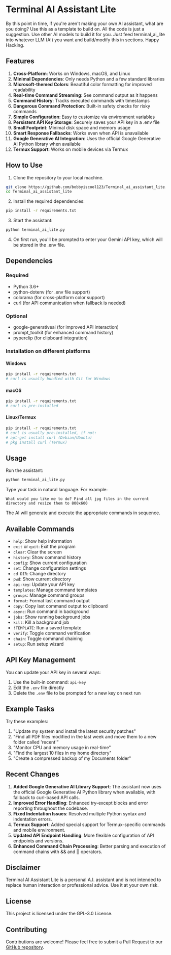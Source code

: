 # Terminal AI Assistant Lite

By this point in time, if you're aren't making your own AI assistant, what are you doing? Use this as a template to build on. All the code is just a suggestion. Use other AI models to build it for you. Just feed terminal_ai_lite into whatever LLM (AI) you want and build/modify this in sections. Happy Hacking.

## Features

1. **Cross-Platform**: Works on Windows, macOS, and Linux
2. **Minimal Dependencies**: Only needs Python and a few standard libraries
3. **Microsoft-themed Colors**: Beautiful color formatting for improved readability
4. **Real-time Command Streaming**: See command output as it happens
5. **Command History**: Tracks executed commands with timestamps
6. **Dangerous Command Protection**: Built-in safety checks for risky commands
7. **Simple Configuration**: Easy to customize via environment variables
8. **Persistent API Key Storage**: Securely saves your API key in a .env file
9. **Small Footprint**: Minimal disk space and memory usage
10. **Smart Response Fallbacks**: Works even when API is unavailable
11. **Google Generative AI Integration**: Uses the official Google Generative AI Python library when available
12. **Termux Support**: Works on mobile devices via Termux

## How to Use

1. Clone the repository to your local machine.
```bash
git clone https://github.com/bobbyiscool123/Terminal_ai_assistant_lite.git
cd Terminal_ai_assistant_lite
```

2. Install the required dependencies:
```bash
pip install -r requirements.txt
```

3. Start the assistant:
```bash
python terminal_ai_lite.py
```

4. On first run, you'll be prompted to enter your Gemini API key, which will be stored in the .env file.

## Dependencies

### Required
- Python 3.6+
- python-dotenv (for .env file support)
- colorama (for cross-platform color support)
- curl (for API communication when fallback is needed)

### Optional
- google-generativeai (for improved API interaction)
- prompt_toolkit (for enhanced command history)
- pyperclip (for clipboard integration)

### Installation on different platforms

#### Windows
```bash
pip install -r requirements.txt
# curl is usually bundled with Git for Windows
```

#### macOS
```bash
pip install -r requirements.txt
# curl is pre-installed
```

#### Linux/Termux
```bash
pip install -r requirements.txt
# curl is usually pre-installed, if not:
# apt-get install curl (Debian/Ubuntu)
# pkg install curl (Termux)
```

## Usage

Run the assistant:
```bash
python terminal_ai_lite.py
```

Type your task in natural language. For example:
```
What would you like me to do? Find all jpg files in the current directory and resize them to 800x600
```

The AI will generate and execute the appropriate commands in sequence.

## Available Commands

- `help`: Show help information
- `exit` or `quit`: Exit the program
- `clear`: Clear the screen
- `history`: Show command history
- `config`: Show current configuration
- `set`: Change configuration settings
- `cd DIR`: Change directory
- `pwd`: Show current directory
- `api-key`: Update your API key
- `templates`: Manage command templates
- `groups`: Manage command groups
- `format`: Format last command output
- `copy`: Copy last command output to clipboard
- `async`: Run command in background
- `jobs`: Show running background jobs
- `kill`: Kill a background job
- `!TEMPLATE`: Run a saved template
- `verify`: Toggle command verification
- `chain`: Toggle command chaining
- `setup`: Run setup wizard

## API Key Management

You can update your API key in several ways:

1. Use the built-in command: `api-key`
2. Edit the `.env` file directly
3. Delete the `.env` file to be prompted for a new key on next run

## Example Tasks

Try these examples:

1. "Update my system and install the latest security patches"
2. "Find all PDF files modified in the last week and move them to a new folder called 'recent'"
3. "Monitor CPU and memory usage in real-time"
4. "Find the largest 10 files in my home directory"
5. "Create a compressed backup of my Documents folder"

## Recent Changes

1. **Added Google Generative AI Library Support**: The assistant now uses the official Google Generative AI Python library when available, with fallback to curl-based API calls.
2. **Improved Error Handling**: Enhanced try-except blocks and error reporting throughout the codebase.
3. **Fixed Indentation Issues**: Resolved multiple Python syntax and indentation errors.
4. **Termux Support**: Added special support for Termux-specific commands and mobile environment.
5. **Updated API Endpoint Handling**: More flexible configuration of API endpoints and versions.
6. **Enhanced Command Chain Processing**: Better parsing and execution of command chains with && and || operators.

## Disclaimer

Terminal AI Assistant Lite is a personal A.I. assistant and is not intended to replace human interaction or professional advice. Use it at your own risk.

## License

This project is licensed under the GPL-3.0 License.

## Contributing

Contributions are welcome! Please feel free to submit a Pull Request to our [GitHub repository](https://github.com/bobbyiscool123/Terminal_ai_assistant_lite). 